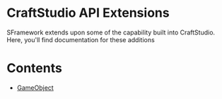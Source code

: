 # CraftStudio API Extensions
SFramework extends upon some of the capability built into CraftStudio. Here, you'll find documentation for these additions

# Contents
- [GameObject](https://github.com/mitchwadair/sidescroller-framework/blob/master/doc/API/CS%20API%20Extensions/GameObject.md)
